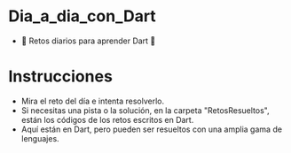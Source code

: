 # Dia_a_dia_con_Dart
- &#128153; Retos diarios para aprender Dart &#128153;

# Instrucciones
- Mira el reto del día e intenta resolverlo.
- Si necesitas una pista o la solución, en la carpeta "RetosResueltos", están los códigos de los retos escritos en Dart.
- Aquí están en Dart, pero pueden ser resueltos con una amplia gama de lenguajes.

